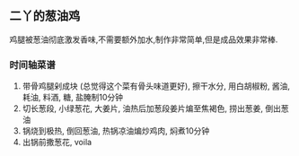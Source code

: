 ## 二丫的葱油鸡
鸡腿被葱油彻底激发香味,不需要额外加水,制作非常简单,但是成品效果非常棒. 

### 时间轴菜谱

1. 带骨鸡腿剁成块 (总觉得这个菜有骨头味道更好), 擦干水分, 用白胡椒粉, 酱油, 耗油, 料酒, 糖, 盐腌制10分钟
2. 切长葱段, 小绿葱花, 大姜片, 油热后加葱段姜片煸至焦褐色, 捞出葱姜, 倒出葱油
3. 锅烧到极热, 倒回葱油, 热锅凉油煸炒鸡肉, 焖煮10分钟
4. 出锅前撒葱花, voila
